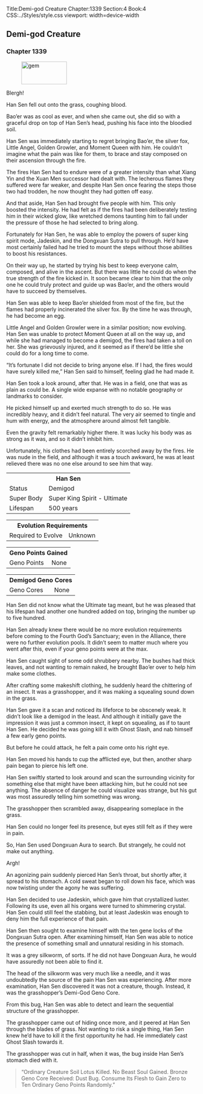 Title:Demi-god Creature 
Chapter:1339 
Section:4 
Book:4 
CSS:../Styles/style.css 
viewport: width=device-width
  
## Demi-god Creature
### Chapter 1339 
<figure>
	<img src="../Images/gem.gif" alt="gem" id="gem" width="120" height="60" />
</figure>
  

  
  Blergh!

Han Sen fell out onto the grass, coughing blood.

Bao’er was as cool as ever, and when she came out, she did so with a graceful drop on top of Han Sen’s head, pushing his face into the bloodied soil.

Han Sen was immediately starting to regret bringing Bao’er, the silver fox, Little Angel, Golden Growler, and Moment Queen with him. He couldn’t imagine what the pain was like for them, to brace and stay composed on their ascension through the fire.

The fires Han Sen had to endure were of a greater intensity than what Xiang Yin and the Xuan Men successor had dealt with. The lecherous flames they suffered were far weaker, and despite Han Sen once fearing the steps those two had trodden, he now thought they had gotten off easy.

And that aside, Han Sen had brought five people with him. This only boosted the intensity. He had felt as if the fires had been deliberately testing him in their wicked glow, like wretched demons taunting him to fail under the pressure of those he had selected to bring along.

Fortunately for Han Sen, he was able to employ the powers of super king spirit mode, Jadeskin, and the Dongxuan Sutra to pull through. He’d have most certainly failed had he tried to mount the steps without those abilities to boost his resistances.

On their way up, he started by trying his best to keep everyone calm, composed, and alive in the ascent. But there was little he could do when the true strength of the fire kicked in. It soon became clear to him that the only one he could truly protect and guide up was Bao’er, and the others would have to succeed by themselves.

Han Sen was able to keep Bao’er shielded from most of the fire, but the flames had properly incinerated the silver fox. By the time he was through, he had become an egg.

Little Angel and Golden Growler were in a similar position; now evolving. Han Sen was unable to protect Moment Queen at all on the way up, and while she had managed to become a demigod, the fires had taken a toll on her. She was grievously injured, and it seemed as if there’d be little she could do for a long time to come.

“It’s fortunate I did not decide to bring anyone else. If I had, the fires would have surely killed me,” Han Sen said to himself, feeling glad he had made it.

Han Sen took a look around, after that. He was in a field, one that was as plain as could be. A single wide expanse with no notable geography or landmarks to consider.

He picked himself up and exerted much strength to do so. He was incredibly heavy, and it didn’t feel natural. The very air seemed to tingle and hum with energy, and the atmosphere around almost felt tangible.

Even the gravity felt remarkably higher there. It was lucky his body was as strong as it was, and so it didn’t inhibit him.

Unfortunately, his clothes had been entirely scorched away by the fires. He was nude in the field, and although it was a touch awkward, he was at least relieved there was no one else around to see him that way.

<div class="tables">
	<table class="status">
	<tr>
		<th colspan="2">Han Sen</th>
	</tr><tr>
		<td>Status</td>
			<td>Demigod</td>
		</tr><tr>
		<td>Super Body</td>
			<td>Super King Spirit - Ultimate</td>
		</tr><tr>
		<td>Lifespan</td>
			<td>500 years</td>
		</tr>
	</table>
	<!-- Han Sen: Super Body Super King Spirit – Ultimate -->
	<!-- Level: Demi-God -->
	<!-- Lifespan: 500 -->	
	<table class="geno-r">
			<tr>
				<th colspan="2">Evolution Requirements</th>
			</tr><tr>
				<td>Required to Evolve</td>
				<td>Unknown</td>
			</tr>
	</table>
	<!-- Evolution Requirements: None -->
	<table class="geno">
		<tr>
			<th colspan="2">Geno Points Gained</th>
		</tr><tr>
			<td>Geno Points</td>
			<td>None</td>
		</tr>
	</table>
	<!-- Geno Points: None -->
	<table class="geno">
		<tr>
			<th colspan="2">Demigod Geno Cores</th>
		</tr><tr>
			<td>Geno Cores</td>
			<td>None</td>
		</tr>
	</table>
	<!-- Demi-God Geno Cores: None-->
</div>

Han Sen did not know what the Ultimate tag meant, but he was pleased that his lifespan had another one hundred added on top, bringing the number up to five hundred.

Han Sen already knew there would be no more evolution requirements before coming to the Fourth God’s Sanctuary; even in the Alliance, there were no further evolution pools. It didn’t seem to matter much where you went after this, even if your geno points were at the max.

Han Sen caught sight of some odd shrubbery nearby. The bushes had thick leaves, and not wanting to remain naked, he brought Bao’er over to help him make some clothes.

After crafting some makeshift clothing, he suddenly heard the chittering of an insect. It was a grasshopper, and it was making a squealing sound down in the grass.

Han Sen gave it a scan and noticed its lifeforce to be obscenely weak. It didn’t look like a demigod in the least. And although it initially gave the impression it was just a common insect, it kept on squealing, as if to taunt Han Sen. He decided he was going kill it with Ghost Slash, and nab himself a few early geno points.

But before he could attack, he felt a pain come onto his right eye.

Han Sen moved his hands to cup the afflicted eye, but then, another sharp pain began to pierce his left one.

Han Sen swiftly started to look around and scan the surrounding vicinity for something else that might have been attacking him, but he could not see anything. The absence of danger he could visualize was strange, but his gut was most assuredly telling him something was wrong.

The grasshopper then scrambled away, disappearing someplace in the grass.

Han Sen could no longer feel its presence, but eyes still felt as if they were in pain.

So, Han Sen used Dongxuan Aura to search. But strangely, he could not make out anything.

Argh!

An agonizing pain suddenly pierced Han Sen’s throat, but shortly after, it spread to his stomach. A cold sweat began to roll down his face, which was now twisting under the agony he was suffering.

Han Sen decided to use Jadeskin, which gave him that crystallized luster. Following its use, even all his organs were turned to shimmering crystal. Han Sen could still feel the stabbing, but at least Jadeskin was enough to deny him the full experience of that pain.

Han Sen then sought to examine himself with the ten gene locks of the Dongxuan Sutra open. After examining himself, Han Sen was able to notice the presence of something small and unnatural residing in his stomach.

It was a grey silkworm, of sorts. If he did not have Dongxuan Aura, he would have assuredly not been able to find it.

The head of the silkworm was very much like a needle, and it was undoubtedly the source of the pain Han Sen was experiencing. After more examination, Han Sen discovered it was not a creature, though. Instead, it was the grasshopper’s Demi-God Geno Core.

From this bug, Han Sen was able to detect and learn the sequential structure of the grasshopper.

The grasshopper came out of hiding once more, and it peered at Han Sen through the blades of grass. Not wanting to risk a single thing, Han Sen knew he’d have to kill it the first opportunity he had. He immediately cast Ghost Slash towards it.

The grasshopper was cut in half, when it was, the bug inside Han Sen’s stomach died with it.

> “Ordinary Creature Soil Lotus Killed. No Beast Soul Gained. Bronze Geno Core Received: Dust Bug. Consume Its Flesh to Gain Zero to Ten Ordinary Geno Points Randomly.”
